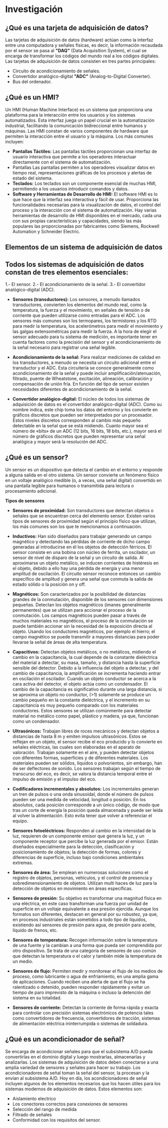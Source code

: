 # Investigación

## ¿Qué es una tarjeta de adquisición de datos?

Las tarjetas de adquisición de datos (hardware) actúan como la interfaz entre una computadora y señales físicas, es decir, la información recaudada por el sensor se pasa al **"DAQ"** (Data Acquisition System), el cual se encarga de transformar los códigos del mundo real a los códigos digitales.
Las tarjetas de adquisición de datos consisten en tres partes principales:  

- Circuito de acondicionamiento de señales. 
- Convertidor analógico-digital **"ADC"** (Analog-to-Digital Converter). 
- Bus del ordenador.

## ¿Qué es un HMI?

Un HMI (Human Machine Interface) es un sistema que proporciona una plataforma para la interacción entre los usuarios y los sistemas automatizados. Esta interfaz juega un papel crucial en la automatización industrial, facilitando la comunicación bidireccional entre humanos y máquinas.
Las HMI constan de varios componentes de hardware que permiten la interacción entre el usuario y la máquina. Los más comunes incluyen:
- **Pantallas Táctiles:**
Las pantallas táctiles proporcionan una interfaz de usuario interactiva que permite a los operadores interactuar directamente con el sistema de automatización.
- Pantallas
Las pantallas permiten a los operadores visualizar datos en tiempo real, representaciones gráficas de los procesos y alertas de estado del sistema.
- **Teclados:**
Los teclados son un componente esencial de muchas HMI, permitiendo a los usuarios introducir comandos y datos.
- **Software y Herramientas de Desarrollo de HMI:**
El software HMI es lo que hace que la interfaz sea interactiva y fácil de usar. Proporciona las funcionalidades necesarias para la visualización de datos, el control del proceso y la interacción con el sistema de automatización. Hay varias herramientas de desarrollo de HMI disponibles en el mercado, cada una con sus propias características y capacidades, siendo las más populares las proporcionadas por fabricantes como Siemens, Rockwell Automation y Schneider Electric.

## Elementos de un sistema de adquisición de datos

Todos los sistemas de adquisición de datos constan de tres elementos esenciales:
-
1.- El sensor.
2.- El acondicionamiento de la señal.
3.- El convertidor analógico-digital (ADC).

- **Sensores (transductores):**
Los sensores, a menudo llamados transductores, convierten los elementos del mundo real, como la temperatura, la fuerza y el movimiento, en señales de tensión o de corriente que pueden utilizarse como entradas para el ADC.
Los sensores más comunes son los termopares, los termistores y los RTD para medir la temperatura, los acelerómetros para medir el movimiento y las galgas extensométricas para medir la fuerza.
A la hora de elegir el sensor adecuado para tu sistema de medición, es importante tener en cuenta factores como la precisión del sensor y el acondicionamiento de la señal necesario para registrar una señal legible.

- **Acondicionamiento de la señal:**
Para realizar mediciones de calidad en los transductores, a menudo se necesita un circuito adicional entre el transductor y el ADC.
Esta circuitería se conoce generalmente como acondicionamiento de la señal y puede incluir amplificación/atenuación, filtrado, puente de Wheatstone, excitación, alineación, calibración y compensación de unión fría.
En función del tipo de sensor existen necesidades diferentes de acondicionamiento de la señal.

- **Convertidor analógico-digital:**
El núcleo de todos los sistemas de adquisición de datos es el convertidor analógico-digital (ADC).
Como su nombre indica, este chip toma los datos del entorno y los convierte en gráficos discretos que pueden ser interpretados por un procesador.
Estos niveles discretos corresponden al cambio más pequeño detectable en la señal que se está midiendo.
Cuanto mayor sea el número de «bits» de un ADC (12 bits, 16 bits, 18 bits, etc.), mayor será el número de gráficos discretos que pueden representar una señal analógica y mayor será la resolución del ADC.

## ¿Qué es un sensor?
Un sensor es un dispositivo que detecta el cambio en el entorno y responde a alguna salida en el otro sistema. Un sensor convierte un fenómeno físico en un voltaje analógico medible (o, a veces, una señal digital) convertido en una pantalla legible para humanos o transmitida para lectura o procesamiento adicional.

**Tipos de sensores**

- **Sensores de proximidad:**
Son transductores que detectan objetos o señales que se encuentran cerca del elemento sensor. Existen varios tipos de sensores de proximidad según el principio físico que utilizan, los más comunes son los que te mencionamos a continuación.

- **Inductivos:**
Han sido diseñados para trabajar generando un campo magnético y detectando las pérdidas de corriente de dicho campo generadas al introducirse en él los objetos de detección férricos. El sensor consiste en una bobina con núcleo de ferrita, un oscilador, un sensor de nivel de disparo de la señal y un circuito de salida.
Al aproximarse un objeto metálico, se inducen corrientes de histéresis en el objeto, debido a ello hay una pérdida de energía y una menor amplitud de oscilación. El circuito sensor reconoce entonces un cambio específico de amplitud y genera una señal que conmuta la salida de estado sólido o la posición on y off.

- **Magnéticos:**
Son caracterizados por la posibilidad de distancias grandes de la conmutación, disponible de los sensores con dimensiones pequeñas. Detectan los objetos magnéticos (imanes generalmente permanentes) que se utilizan para accionar el proceso de la conmutación.
Los campos magnéticos pueden pasar a través de muchos materiales no magnéticos, el proceso de la conmutación se puede también accionar sin la necesidad de la exposición directa al objeto. Usando los conductores magnéticos, por ejemplo el hierro; el campo magnético se puede transmitir a mayores distancias para poder llevarse la señal de áreas de alta temperatura.

- **Capacitivos:**
Detectan objetos metálicos, o no metálicos, midiendo el cambio en la capacitancia, la cual depende de la constante dieléctrica del material a detectar, su masa, tamaño, y distancia hasta la superficie sensible del detector.  Debido a la influencia del objeto a detectar, y del cambio de capacitancia, la amplificación se incrementa haciendo entrar en oscilación el oscilador.
Cuando un objeto conductor se acerca a la cara activa del detector, el objeto actúa como un condensador. El cambio de la capacitancia es significativo durante una larga distancia, si se aproxima un objeto no conductor, (>1) solamente se produce un cambio pequeño en la constante dieléctrica, y el incremento en su capacitancia es muy pequeño comparado con los materiales conductores.
Estos sensores se utilizan comúnmente para detectar material no metálico como papel, plástico y madera, ya que, funcionan como un condensador.

- **Ultrasónicos:**
Trabajan libres de roces mecánicos y detectan objetos a distancias de hasta 8 m y emiten impulsos ultrasónicos. Estos se reflejan en un objeto, el sensor recibe el eco producido y lo convierte en señales eléctricas, las cuales son elaboradas en el aparato de valoración.
Trabajan solamente en el aire, y pueden detectar objetos con diferentes formas, superficies y de diferentes materiales. Los materiales pueden ser sólidos, líquidos o polvorientos, sin embargo, han de ser deflectores de sonido. Los sensores trabajan según el tiempo de transcurso del eco, es decir, se valora la distancia temporal entre el impulso de emisión y el impulso del eco.

- **Codificadores incrementales y absolutos:**
Los incrementales generan un tren de pulsos o una onda sinusoidal, donde el número de pulsos pueden ser una medida de velocidad, longitud o posición. En los absolutos, cada posición corresponde a un único código, de modo que tras un corte de energía la posición queda almacenada y puede ser leída al volver la alimentación. Esto evita tener que volver a referenciar el equipo.

- **Sensores fotoeléctricos:**
Responden al cambio en la intensidad de la luz, requieren de un componente emisor que genera la luz, y un componente receptor que percibe la luz generada por el emisor. Están diseñados especialmente para la detección, clasificación y posicionamiento de objetos; la detección de formas, colores y diferencias de superficie, incluso bajo condiciones ambientales extremas.

- **Sensores de área:**
Se emplean en numerosas soluciones como el registro de objetos, personas, vehículos, y el control de presencia y sobredimensionamiento de objetos. Utilizan multi haces de luz para la detección de objetos en movimiento en áreas específicas.

- **Sensores de presión:**
Su objetivo es transformar una magnitud física en una eléctrica, en este caso transforman una fuerza por unidad de superficie en un voltaje equivalente a esa presión ejercida. Aunque los formatos son diferentes, destacan en general por su robustez, ya que, en procesos industriales están sometidos a todo tipo de líquidos, existiendo así sensores de presión para agua, de presión para aceite, líquido de frenos, etc.

- **Sensores de temperatura:**
Recogen información sobre la temperatura de una fuente y la cambian a una forma que pueda ser comprendida por otro dispositivo. Se trata de una categoría de sensores de uso común que detectan la temperatura o el calor y también mide la temperatura de un medio.

- **Sensores de flujo:**
Permiten medir y monitorear el flujo de los medios de proceso, como lubricante o agua de enfriamiento, en una amplia gama de aplicaciones. Cuando reciben una alerta de que el flujo se ha ralentizado o detenido, pueden responder rápidamente y evitar un tiempo de paro imprevisto de la máquina o incluso la detención del sistema en su totalidad.

- **Sensores de corriente:**
Detectan la corriente de forma rápida y exacta para controlar con precisión sistemas electrónicos de potencia tales como convertidores de frecuencia, convertidores de tracción, sistemas de alimentación eléctrica ininterrumpida o sistemas de soldadura.

## ¿Qué es un acondicionador de señal?
Se encarga de acondicionar señales para que el subsistema A/D pueda convertirlas en el dominio digital y luego mostrarlas, almacenarlas y analizarlas.
Los sistemas de adquisición de datos deben conectarse a una amplia variedad de sensores y señales para hacer su trabajo. Los acondicionadores de señal toman la señal del sensor, la procesan y la envían al subsistema A/D.
Hoy en día, los acondicionadores de señal incluyen algunos de los elementos necesarios que los hacen útiles para los sistemas modernos de adquisición de datos. Estos elementos son:

- Aislamiento electrico
- Los conectores correctos para conexiones de sensores
- Selección del rango de medida
- Filtrado de señales
- Conformidad con los requisitos del sensor.
